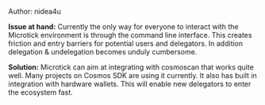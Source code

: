 Author: nidea4u

**Issue at hand:**
Currently the only way for everyone to interact with the Microtick environment is through the command line interface. This creates friction and entry barriers for potential users and delegators. In addition delegation & undelegation becomes unduly cumbersome.

**Solution:**
Microtick can aim at integrating with cosmoscan that works quite well. Many projects on Cosmos SDK are using it currently. It also has built in integration with hardware wallets. This will enable new delegators to enter the ecosystem fast.